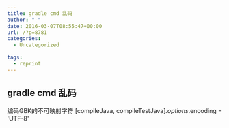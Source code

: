 ```yaml
---
title: gradle cmd 乱码
author: "-"
date: 2016-03-07T08:55:47+00:00
url: /?p=8781
categories:
  - Uncategorized

tags:
  - reprint
---
```

## gradle cmd 乱码

编码GBK的不可映射字符
[compileJava, compileTestJava]*.options*.encoding = 'UTF-8'